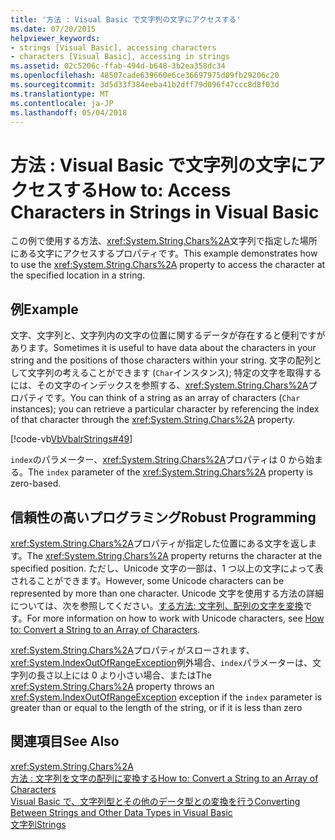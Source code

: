 ```yaml
---
title: '方法 : Visual Basic で文字列の文字にアクセスする'
ms.date: 07/20/2015
helpviewer_keywords:
- strings [Visual Basic], accessing characters
- characters [Visual Basic], accessing in strings
ms.assetid: 02c5206c-ffab-494d-b648-3b2ea358dc34
ms.openlocfilehash: 48507cade639660e6ce36697975d09fb29206c20
ms.sourcegitcommit: 3d5d33f384eeba41b2dff79d096f47ccc8d8f03d
ms.translationtype: MT
ms.contentlocale: ja-JP
ms.lasthandoff: 05/04/2018
---
```

# <a name="how-to-access-characters-in-strings-in-visual-basic"></a><span data-ttu-id="1d34c-102">方法 : Visual Basic で文字列の文字にアクセスする</span><span class="sxs-lookup"><span data-stu-id="1d34c-102">How to: Access Characters in Strings in Visual Basic</span></span>
<span data-ttu-id="1d34c-103">この例で使用する方法、<xref:System.String.Chars%2A>文字列で指定した場所にある文字にアクセスするプロパティです。</span><span class="sxs-lookup"><span data-stu-id="1d34c-103">This example demonstrates how to use the <xref:System.String.Chars%2A> property to access the character at the specified location in a string.</span></span>  
  
## <a name="example"></a><span data-ttu-id="1d34c-104">例</span><span class="sxs-lookup"><span data-stu-id="1d34c-104">Example</span></span>  
 <span data-ttu-id="1d34c-105">文字、文字列と、文字列内の文字の位置に関するデータが存在すると便利ですがあります。</span><span class="sxs-lookup"><span data-stu-id="1d34c-105">Sometimes it is useful to have data about the characters in your string and the positions of those characters within your string.</span></span> <span data-ttu-id="1d34c-106">文字の配列として文字列の考えることができます (`Char`インスタンス); 特定の文字を取得するには、その文字のインデックスを参照する、<xref:System.String.Chars%2A>プロパティです。</span><span class="sxs-lookup"><span data-stu-id="1d34c-106">You can think of a string as an array of characters (`Char` instances); you can retrieve a particular character by referencing the index of that character through the <xref:System.String.Chars%2A> property.</span></span>  
  
 [!code-vb[VbVbalrStrings#49](../../../../visual-basic/language-reference/functions/codesnippet/VisualBasic/how-to-access-characters-in-strings_1.vb)]  
  
 <span data-ttu-id="1d34c-107">`index`のパラメーター、<xref:System.String.Chars%2A>プロパティは 0 から始まる。</span><span class="sxs-lookup"><span data-stu-id="1d34c-107">The `index` parameter of the <xref:System.String.Chars%2A> property is zero-based.</span></span>  
  
## <a name="robust-programming"></a><span data-ttu-id="1d34c-108">信頼性の高いプログラミング</span><span class="sxs-lookup"><span data-stu-id="1d34c-108">Robust Programming</span></span>  
 <span data-ttu-id="1d34c-109"><xref:System.String.Chars%2A>プロパティが指定した位置にある文字を返します。</span><span class="sxs-lookup"><span data-stu-id="1d34c-109">The <xref:System.String.Chars%2A> property returns the character at the specified position.</span></span> <span data-ttu-id="1d34c-110">ただし、Unicode 文字の一部は、1 つ以上の文字によって表されることができます。</span><span class="sxs-lookup"><span data-stu-id="1d34c-110">However, some Unicode characters can be represented by more than one character.</span></span> <span data-ttu-id="1d34c-111">Unicode 文字を使用する方法の詳細については、次を参照してください。[する方法: 文字列、配列の文字を変換](../../../../visual-basic/programming-guide/language-features/strings/how-to-convert-a-string-to-an-array-of-characters.md)です。</span><span class="sxs-lookup"><span data-stu-id="1d34c-111">For more information on how to work with Unicode characters, see [How to: Convert a String to an Array of Characters](../../../../visual-basic/programming-guide/language-features/strings/how-to-convert-a-string-to-an-array-of-characters.md).</span></span>  
  
 <span data-ttu-id="1d34c-112"><xref:System.String.Chars%2A>プロパティがスローされます、<xref:System.IndexOutOfRangeException>例外場合、`index`パラメーターは、文字列の長さ以上には 0 より小さい場合、または</span><span class="sxs-lookup"><span data-stu-id="1d34c-112">The <xref:System.String.Chars%2A> property throws an <xref:System.IndexOutOfRangeException> exception if the `index` parameter is greater than or equal to the length of the string, or if it is less than zero</span></span>  
  
## <a name="see-also"></a><span data-ttu-id="1d34c-113">関連項目</span><span class="sxs-lookup"><span data-stu-id="1d34c-113">See Also</span></span>  
 <xref:System.String.Chars%2A>  
 [<span data-ttu-id="1d34c-114">方法 : 文字列を文字の配列に変換する</span><span class="sxs-lookup"><span data-stu-id="1d34c-114">How to: Convert a String to an Array of Characters</span></span>](../../../../visual-basic/programming-guide/language-features/strings/how-to-convert-a-string-to-an-array-of-characters.md)  
 [<span data-ttu-id="1d34c-115">Visual Basic で、文字列型とその他のデータ型との変換を行う</span><span class="sxs-lookup"><span data-stu-id="1d34c-115">Converting Between Strings and Other Data Types in Visual Basic</span></span>](../../../../visual-basic/programming-guide/language-features/strings/converting-between-strings-and-other-data-types.md)  
 [<span data-ttu-id="1d34c-116">文字列</span><span class="sxs-lookup"><span data-stu-id="1d34c-116">Strings</span></span>](../../../../visual-basic/programming-guide/language-features/strings/index.md)
